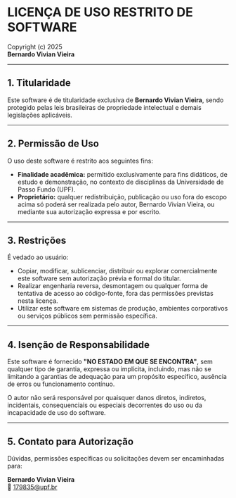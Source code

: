 # LICENÇA DE USO RESTRITO DE SOFTWARE

Copyright (c) 2025  
**Bernardo Vivian Vieira**

---

## 1. Titularidade

Este software é de titularidade exclusiva de **Bernardo Vivian Vieira**, sendo protegido pelas leis brasileiras de propriedade intelectual e demais legislações aplicáveis.

---

## 2. Permissão de Uso

O uso deste software é restrito aos seguintes fins:

- **Finalidade acadêmica:** permitido exclusivamente para fins didáticos, de estudo e demonstração, no contexto de disciplinas da Universidade de Passo Fundo (UPF).
- **Proprietário:** qualquer redistribuição, publicação ou uso fora do escopo acima só poderá ser realizada pelo autor, Bernardo Vivian Vieira, ou mediante sua autorização expressa e por escrito.

---

## 3. Restrições

É vedado ao usuário:

- Copiar, modificar, sublicenciar, distribuir ou explorar comercialmente este software sem autorização prévia e formal do titular.
- Realizar engenharia reversa, desmontagem ou qualquer forma de tentativa de acesso ao código-fonte, fora das permissões previstas nesta licença.
- Utilizar este software em sistemas de produção, ambientes corporativos ou serviços públicos sem permissão específica.

---

## 4. Isenção de Responsabilidade

Este software é fornecido **"NO ESTADO EM QUE SE ENCONTRA"**, sem qualquer tipo de garantia, expressa ou implícita, incluindo, mas não se limitando a garantias de adequação para um propósito específico, ausência de erros ou funcionamento contínuo.

O autor não será responsável por quaisquer danos diretos, indiretos, incidentais, consequenciais ou especiais decorrentes do uso ou da incapacidade de uso do software.

---

## 5. Contato para Autorização

Dúvidas, permissões específicas ou solicitações devem ser encaminhadas para:

**Bernardo Vivian Vieira**  
📧 [179835@upf.br](mailto:179835@upf.br)
